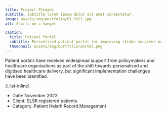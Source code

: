 ```yaml
---
title: Project Threads
subtitle: subtitle lorem ipsum dolor sit amet consectetur.
image: assets/img/portfolio/01-full.jpg
alt: Shirts on a hanger

caption:
  title: Patient Portal
  subtitle: Personlised patient portal for improving stroke survivor outcomes
  thumbnail: assets/img/portfolio/portal.png
---
```

Patient portals have received widespread support from policymakers and healthcare organisations as part of the 
shift towards personalised and digitised healthcare delivery, but significant implementation challenges have been 
identified.


{:.list-inline}
- Date: November 2022
- Client: SLSR registered patients
- Category: Patient Helath Record Management

